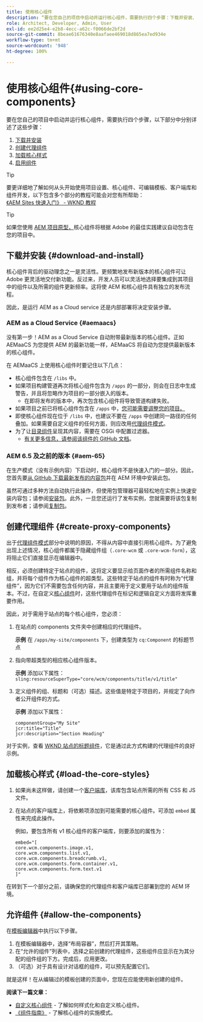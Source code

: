 ```yaml
---
title: 使用核心组件
description: “要在您自己的项目中启动并运行核心组件，需要执行四个步骤：下载并安装、创建代理组件、加载核心样式和在模板上启用组件。”
role: Architect, Developer, Admin, User
exl-id: ee2d25e4-e2b8-4ecc-a62c-f0066de2bf2d
source-git-commit: 8beae61676340e8aafaee469018d865ea7ed934e
workflow-type: tm+mt
source-wordcount: '948'
ht-degree: 100%

---
```


# 使用核心组件{#using-core-components}

要在您自己的项目中启动并运行核心组件，需要执行四个步骤，以下部分中分别详述了这些步骤：

1. [下载并安装](#download-and-install)
1. [创建代理组件](#create-proxy-components)
1. [加载核心样式](#load-the-core-styles)
1. [启用组件](#allow-the-components)

>[!TIP]
>
>要更详细地了解如何从头开始使用项目设置、核心组件、可编辑模板、客户端库和组件开发，以下包含多个部分的教程可能会对您有所帮助：\
>[《AEM Sites 快速入门》 - WKND 教程](https://experienceleague.adobe.com/docs/experience-manager-learn/getting-started-wknd-tutorial-develop/overview.html)

>[!TIP]
>
>如果您使用 [AEM 项目原型，](/help/developing/archetype/overview.md)核心组件将根据 Adobe 的最佳实践建议自动包含在您的项目中。

## 下载并安装 {#download-and-install}

核心组件背后的驱动理念之一是灵活性。更频繁地发布新版本的核心组件可让 Adobe 更灵活地交付新功能。反过来，开发人员可以灵活地选择要集成到其项目中的组件以及所需的组件更新频率。这将使 AEM 和核心组件具有独立的发布流程。

因此，是运行 AEM as a Cloud service 还是内部部署将决定安装步骤。

### AEM as a Cloud Service {#aemaacs}

没有第一步！AEM as a Cloud Service 自动附带最新版本的核心组件。正如 AEMaaCS 为您提供 AEM 的最新功能一样，AEMaaCS 将自动为您提供最新版本的核心组件。

在 AEMaaCS 上使用核心组件时要记住以下几点：

* 核心组件包含在 `/libs` 中。
* 如果项目构建管道再次将核心组件包含为 `/apps` 的一部分，则会在日志中生成警告，并且将忽略作为项目的一部分嵌入的版本。
   * 在即将发布的版本中，再次包含核心组件将导致管道构建失败。
* 如果项目之前已将核心组件包含在 `/apps` 中，[您可能需要调整您的项目。](/help/developing/overview.md#via-aemaacs)
* 即使核心组件现在位于 `/libs` 中，也建议不要在 `/apps` 中创建同一路径的任何叠加。如果需要自定义组件的任何方面，则应改用[代理组件模式](/help/developing/guidelines.md#proxy-component-pattern)。
* 为了让[目录组件](/help/components/tableofcontents.md)呈现其内容，需要在 OSGi 中配置过滤器。
   * [有关更多信息，请参阅该组件的 GitHub 文档](https://adobe.com/go/aem_cmp_tech_tableofcontents_v1_cn)。

### AEM 6.5 及之前的版本 {#aem-65}

在生产模式（没有示例内容）下启动时，核心组件不是快速入门的一部分。因此，您首先要[从 GitHub 下载最新发布的内容包](https://github.com/adobe/aem-core-wcm-components/releases/latest)并在 AEM 环境中安装此包。

虽然可通过多种方法自动执行此操作，但使用包管理器可最轻松地在实例上快速安装内容包；请参阅[安装包](https://experienceleague.adobe.com/docs/experience-manager-65/administering/contentmanagement/package-manager.html#installing-packages)。此外，一旦您还运行了发布实例，您就需要将该包复制到发布者；请参阅[复制包](https://experienceleague.adobe.com/docs/experience-manager-65/administering/contentmanagement/package-manager.html#replicating-packages)。

## 创建代理组件 {#create-proxy-components}

出于[代理组件模式](/help/developing/guidelines.md#proxy-component-pattern)部分中说明的原因，不得从内容中直接引用核心组件。为了避免出现上述情况，核心组件都属于隐藏组件组（`.core-wcm` 或 `.core-wcm-form`），这将阻止它们直接显示在编辑器中。

相反，必须创建特定于站点的组件，这将定义要显示给页面作者的所需组件名称和组，并将每个组件作为核心组件的超类型。这些特定于站点的组件有时称为“代理组件”，因为它们不需要包含任何内容，并且主要用于定义要用于站点的组件版本。不过，在自定义[核心组件](/help/developing/customizing.md)时，这些代理组件在标记和逻辑自定义方面将发挥重要作用。

因此，对于需用于站点的每个核心组件，您必须：

1. 在站点的 components 文件夹中创建相应的代理组件。

   **示例**
在 `/apps/my-site/components` 下，创建类型为 `cq:Component` 的标题节点

1. 指向带超类型的相应核心组件版本。

   **示例**
添加以下属性：\
   `sling:resourceSuperType="core/wcm/components/title/v1/title"`

1. 定义组件的组、标题和（可选）描述。这些值是特定于项目的，并规定了向作者公开组件的方式。

   **示例**
添加以下属性：

   ```shell
   componentGroup="My Site"
   jcr:title="Title"  
   jcr:description="Section Heading"
   ```

对于实例，查看 [WKND 站点的标题组件](https://github.com/adobe/aem-guides-wknd/blob/master/ui.apps/src/main/content/jcr_root/apps/wknd/components/title/.content.xml)，它是通过此方式构建的代理组件的良好示例。

## 加载核心样式 {#load-the-core-styles}

1. 如果尚未这样做，请创建一个[客户端库](https://experienceleague.adobe.com/docs/experience-manager-cloud-service/implementing/developing/full-stack/clientlibs.html)，该库包含站点所需的所有 CSS 和 JS 文件。
1. 在站点的客户端库上，将依赖项添加到可能需要的核心组件。可添加 `embed` 属性来完成此操作。

   例如，要包含所有 v1 核心组件的客户端库，则要添加的属性为：

   ```shell
   embed="[  
   core.wcm.components.image.v1,  
   core.wcm.components.list.v1,  
   core.wcm.components.breadcrumb.v1,  
   core.wcm.components.form.container.v1,  
   core.wcm.components.form.text.v1  
   ]"
   ```

在转到下一个部分之前，请确保您的代理组件和客户端库已部署到您的 AEM 环境。

## 允许组件 {#allow-the-components}

在[模板编辑器](https://experienceleague.adobe.com/docs/experience-manager-cloud-service/sites/authoring/features/templates.html)中执行以下步骤。

1. 在模板编辑器中，选择“布局容器”，然后打开其策略。
1. 在“允许的组件”列表中，选择之前创建的代理组件，这些组件应显示在为其分配的组件组的下方。完成后，应用更改。
1. （可选）对于具有设计对话框的组件，可以预先配置它们。

就是这样！在从编辑过的模板创建的页面中，您现在应能使用新创建的组件。

**阅读下一篇文章：**

* [自定义核心组件](/help/developing/customizing.md) - 了解如何样式化和自定义核心组件。
* [《组件指南》](/help/developing/guidelines.md) - 了解核心组件的实施模式。

